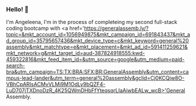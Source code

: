 ### Hello! 👋
I'm Angeleena, I'm in the process of completeing my second full-stack coding bootcamp with <a href='https://generalassemb.ly/?topic=&mkt_account_id=1056949875&mkt_campaign_id=691843437&mkt_ad_group_id=35795657436&mkt_device_type=c&mkt_keyword=general%20assembly&mkt_matchtype=e&mkt_placement=&mkt_ad_id=591411259621&mkt_network=g&mkt_target_id=aud-387824918555:kwd-459322816&mkt_feed_item_id=&utm_source=google&utm_medium=paid-search-bra&utm_campaign=TS:TX:BRA:SFX:BR:GeneralAssembly&utm_content=campus-lead-lander&utm_term=general%20assembly&gclid=Cj0KCQjw8O-VBhCpARIsACMvVLMi9M1OdLy9bQZF4-LuD707jTXDnoDzR_4K25QWmDHbFfYteqsqrLIaAiwbEALw_wcB>'General Assembly</a>. 

<!--
**angeeg/angeeg** is a ✨ _special_ ✨ repository because its `README.md` (this file) appears on your GitHub profile.

Here are some ideas to get you started:

- 🔭 I’m currently working on ...
- 🌱 I’m currently learning ...
- 👯 I’m looking to collaborate on ...
- 🤔 I’m looking for help with ...
- 💬 Ask me about ...
- 📫 How to reach me: ...
- 😄 Pronouns: ...
- ⚡ Fun fact: ...
-->
